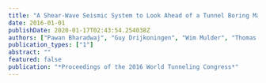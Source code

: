 ```yaml
---
title: "A Shear-Wave Seismic System to Look Ahead of a Tunnel Boring Machine"
date: 2016-01-01
publishDate: 2020-01-17T02:43:54.254038Z
authors: ["Pawan Bharadwaj", "Guy Drijkoningen", "Wim Mulder", "Thomas Tscharner", "Rob Jenneskens"]
publication_types: ["1"]
abstract: ""
featured: false
publication: "*Proceedings of the 2016 World Tunneling Congress*"
---
```


